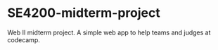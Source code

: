 # SE4200-midterm-project
Web II midterm project.  A simple web app to help teams and judges at codecamp.
